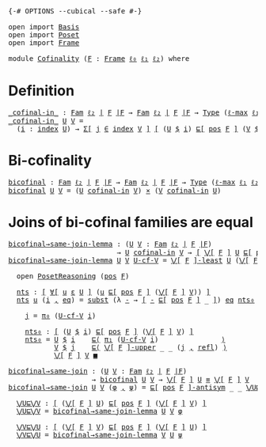 <pre class="Agda"><a id="9" class="Symbol">{-#</a> <a id="13" class="Keyword">OPTIONS</a> <a id="21" class="Pragma">--cubical</a> <a id="31" class="Pragma">--safe</a> <a id="38" class="Symbol">#-}</a>

<a id="43" class="Keyword">open</a> <a id="48" class="Keyword">import</a> <a id="55" href="Basis.html" class="Module">Basis</a>
<a id="61" class="Keyword">open</a> <a id="66" class="Keyword">import</a> <a id="73" href="Poset.html" class="Module">Poset</a>
<a id="79" class="Keyword">open</a> <a id="84" class="Keyword">import</a> <a id="91" href="Frame.html" class="Module">Frame</a>

<a id="98" class="Keyword">module</a> <a id="105" href="Cofinality.html" class="Module">Cofinality</a> <a id="116" class="Symbol">(</a><a id="117" href="Cofinality.html#117" class="Bound">F</a> <a id="119" class="Symbol">:</a> <a id="121" href="Frame.html#3701" class="Function">Frame</a> <a id="127" href="Basis.html#2455" class="Generalizable">ℓ₀</a> <a id="130" href="Basis.html#2458" class="Generalizable">ℓ₁</a> <a id="133" href="Basis.html#2461" class="Generalizable">ℓ₂</a><a id="135" class="Symbol">)</a> <a id="137" class="Keyword">where</a>
</pre>
Definition
==========

<pre class="Agda"><a id="_cofinal-in_"></a><a id="179" href="Cofinality.html#179" class="Function Operator">_cofinal-in_</a> <a id="192" class="Symbol">:</a> <a id="194" href="Basis.html#5058" class="Function">Fam</a> <a id="198" href="Cofinality.html#133" class="Bound">ℓ₂</a> <a id="201" href="Frame.html#3884" class="Function Operator">∣</a> <a id="203" href="Cofinality.html#117" class="Bound">F</a> <a id="205" href="Frame.html#3884" class="Function Operator">∣F</a> <a id="208" class="Symbol">→</a> <a id="210" href="Basis.html#5058" class="Function">Fam</a> <a id="214" href="Cofinality.html#133" class="Bound">ℓ₂</a> <a id="217" href="Frame.html#3884" class="Function Operator">∣</a> <a id="219" href="Cofinality.html#117" class="Bound">F</a> <a id="221" href="Frame.html#3884" class="Function Operator">∣F</a> <a id="224" class="Symbol">→</a> <a id="226" href="Cubical.Core.Primitives.html#1230" class="Primitive">Type</a> <a id="231" class="Symbol">(</a><a id="232" href="Cubical.Core.Primitives.html#1202" class="Primitive">ℓ-max</a> <a id="238" href="Cofinality.html#130" class="Bound">ℓ₁</a> <a id="241" href="Cofinality.html#133" class="Bound">ℓ₂</a><a id="243" class="Symbol">)</a>
<a id="245" href="Cofinality.html#179" class="Function Operator">_cofinal-in_</a> <a id="258" href="Cofinality.html#258" class="Bound">U</a> <a id="260" href="Cofinality.html#260" class="Bound">V</a> <a id="262" class="Symbol">=</a>
  <a id="266" class="Symbol">(</a><a id="267" href="Cofinality.html#267" class="Bound">i</a> <a id="269" class="Symbol">:</a> <a id="271" href="Basis.html#5133" class="Function">index</a> <a id="277" href="Cofinality.html#258" class="Bound">U</a><a id="278" class="Symbol">)</a> <a id="280" class="Symbol">→</a> <a id="282" href="Cubical.Core.Primitives.html#6302" class="Function">Σ[</a> <a id="285" href="Cofinality.html#285" class="Bound">j</a> <a id="287" href="Cubical.Core.Primitives.html#6302" class="Function">∈</a> <a id="289" href="Basis.html#5133" class="Function">index</a> <a id="295" href="Cofinality.html#260" class="Bound">V</a> <a id="297" href="Cubical.Core.Primitives.html#6302" class="Function">]</a> <a id="299" href="Basis.html#1600" class="Function Operator">[</a> <a id="301" class="Symbol">(</a><a id="302" href="Cofinality.html#258" class="Bound">U</a> <a id="304" href="Basis.html#5226" class="Function Operator">$</a> <a id="306" href="Cofinality.html#267" class="Bound">i</a><a id="307" class="Symbol">)</a> <a id="309" href="Poset.html#2551" class="Function">⊑[</a> <a id="312" href="Frame.html#3968" class="Function">pos</a> <a id="316" href="Cofinality.html#117" class="Bound">F</a> <a id="318" href="Poset.html#2551" class="Function">]</a> <a id="320" class="Symbol">(</a><a id="321" href="Cofinality.html#260" class="Bound">V</a> <a id="323" href="Basis.html#5226" class="Function Operator">$</a> <a id="325" href="Cofinality.html#285" class="Bound">j</a><a id="326" class="Symbol">)</a> <a id="328" href="Basis.html#1600" class="Function Operator">]</a> 
</pre>
Bi-cofinality
=============

<pre class="Agda"><a id="bicofinal"></a><a id="373" href="Cofinality.html#373" class="Function">bicofinal</a> <a id="383" class="Symbol">:</a> <a id="385" href="Basis.html#5058" class="Function">Fam</a> <a id="389" href="Cofinality.html#133" class="Bound">ℓ₂</a> <a id="392" href="Frame.html#3884" class="Function Operator">∣</a> <a id="394" href="Cofinality.html#117" class="Bound">F</a> <a id="396" href="Frame.html#3884" class="Function Operator">∣F</a> <a id="399" class="Symbol">→</a> <a id="401" href="Basis.html#5058" class="Function">Fam</a> <a id="405" href="Cofinality.html#133" class="Bound">ℓ₂</a> <a id="408" href="Frame.html#3884" class="Function Operator">∣</a> <a id="410" href="Cofinality.html#117" class="Bound">F</a> <a id="412" href="Frame.html#3884" class="Function Operator">∣F</a> <a id="415" class="Symbol">→</a> <a id="417" href="Cubical.Core.Primitives.html#1230" class="Primitive">Type</a> <a id="422" class="Symbol">(</a><a id="423" href="Cubical.Core.Primitives.html#1202" class="Primitive">ℓ-max</a> <a id="429" href="Cofinality.html#130" class="Bound">ℓ₁</a> <a id="432" href="Cofinality.html#133" class="Bound">ℓ₂</a><a id="434" class="Symbol">)</a>
<a id="436" href="Cofinality.html#373" class="Function">bicofinal</a> <a id="446" href="Cofinality.html#446" class="Bound">U</a> <a id="448" href="Cofinality.html#448" class="Bound">V</a> <a id="450" class="Symbol">=</a> <a id="452" class="Symbol">(</a><a id="453" href="Cofinality.html#446" class="Bound">U</a> <a id="455" href="Cofinality.html#179" class="Function Operator">cofinal-in</a> <a id="466" href="Cofinality.html#448" class="Bound">V</a><a id="467" class="Symbol">)</a> <a id="469" href="Cubical.Data.Sigma.Base.html#489" class="Function Operator">×</a> <a id="471" class="Symbol">(</a><a id="472" href="Cofinality.html#448" class="Bound">V</a> <a id="474" href="Cofinality.html#179" class="Function Operator">cofinal-in</a> <a id="485" href="Cofinality.html#446" class="Bound">U</a><a id="486" class="Symbol">)</a>
</pre>
Joins of bi-cofinal families are equal
======================================

<pre class="Agda"><a id="bicofinal→same-join-lemma"></a><a id="580" href="Cofinality.html#580" class="Function">bicofinal→same-join-lemma</a> <a id="606" class="Symbol">:</a> <a id="608" class="Symbol">(</a><a id="609" href="Cofinality.html#609" class="Bound">U</a> <a id="611" href="Cofinality.html#611" class="Bound">V</a> <a id="613" class="Symbol">:</a> <a id="615" href="Basis.html#5058" class="Function">Fam</a> <a id="619" href="Cofinality.html#133" class="Bound">ℓ₂</a> <a id="622" href="Frame.html#3884" class="Function Operator">∣</a> <a id="624" href="Cofinality.html#117" class="Bound">F</a> <a id="626" href="Frame.html#3884" class="Function Operator">∣F</a><a id="628" class="Symbol">)</a>
                          <a id="656" class="Symbol">→</a> <a id="658" href="Cofinality.html#609" class="Bound">U</a> <a id="660" href="Cofinality.html#179" class="Function Operator">cofinal-in</a> <a id="671" href="Cofinality.html#611" class="Bound">V</a> <a id="673" class="Symbol">→</a> <a id="675" href="Basis.html#1600" class="Function Operator">[</a> <a id="677" href="Frame.html#4300" class="Function Operator">⋁[</a> <a id="680" href="Cofinality.html#117" class="Bound">F</a> <a id="682" href="Frame.html#4300" class="Function Operator">]</a> <a id="684" href="Cofinality.html#609" class="Bound">U</a> <a id="686" href="Poset.html#2551" class="Function">⊑[</a> <a id="689" href="Frame.html#3968" class="Function">pos</a> <a id="693" href="Cofinality.html#117" class="Bound">F</a> <a id="695" href="Poset.html#2551" class="Function">]</a> <a id="697" href="Frame.html#4300" class="Function Operator">⋁[</a> <a id="700" href="Cofinality.html#117" class="Bound">F</a> <a id="702" href="Frame.html#4300" class="Function Operator">]</a> <a id="704" href="Cofinality.html#611" class="Bound">V</a> <a id="706" href="Basis.html#1600" class="Function Operator">]</a>
<a id="708" href="Cofinality.html#580" class="Function">bicofinal→same-join-lemma</a> <a id="734" href="Cofinality.html#734" class="Bound">U</a> <a id="736" href="Cofinality.html#736" class="Bound">V</a> <a id="738" href="Cofinality.html#738" class="Bound">U-cf-V</a> <a id="745" class="Symbol">=</a> <a id="747" href="Frame.html#5812" class="Function Operator">⋁[</a> <a id="750" href="Cofinality.html#117" class="Bound">F</a> <a id="752" href="Frame.html#5812" class="Function Operator">]-least</a> <a id="760" href="Cofinality.html#734" class="Bound">U</a> <a id="762" class="Symbol">(</a><a id="763" href="Frame.html#4300" class="Function Operator">⋁[</a> <a id="766" href="Cofinality.html#117" class="Bound">F</a> <a id="768" href="Frame.html#4300" class="Function Operator">]</a> <a id="770" href="Cofinality.html#736" class="Bound">V</a><a id="771" class="Symbol">)</a> <a id="773" href="Cofinality.html#817" class="Function">nts</a> <a id="777" class="Keyword">where</a>

  <a id="786" class="Keyword">open</a> <a id="791" href="Poset.html#3652" class="Module">PosetReasoning</a> <a id="806" class="Symbol">(</a><a id="807" href="Frame.html#3968" class="Function">pos</a> <a id="811" href="Cofinality.html#117" class="Bound">F</a><a id="812" class="Symbol">)</a>

  <a id="817" href="Cofinality.html#817" class="Function">nts</a> <a id="821" class="Symbol">:</a> <a id="823" href="Basis.html#1600" class="Function Operator">[</a> <a id="825" href="Basis.html#5960" class="Function">∀[</a> <a id="828" href="Cofinality.html#828" class="Bound">u</a> <a id="830" href="Basis.html#5960" class="Function">ε</a> <a id="832" href="Cofinality.html#734" class="Bound">U</a> <a id="834" href="Basis.html#5960" class="Function">]</a> <a id="836" class="Symbol">(</a><a id="837" href="Cofinality.html#828" class="Bound">u</a> <a id="839" href="Poset.html#2551" class="Function">⊑[</a> <a id="842" href="Frame.html#3968" class="Function">pos</a> <a id="846" href="Cofinality.html#117" class="Bound">F</a> <a id="848" href="Poset.html#2551" class="Function">]</a> <a id="850" class="Symbol">(</a><a id="851" href="Frame.html#4300" class="Function Operator">⋁[</a> <a id="854" href="Cofinality.html#117" class="Bound">F</a> <a id="856" href="Frame.html#4300" class="Function Operator">]</a> <a id="858" href="Cofinality.html#736" class="Bound">V</a><a id="859" class="Symbol">))</a> <a id="862" href="Basis.html#1600" class="Function Operator">]</a>
  <a id="866" href="Cofinality.html#817" class="Function">nts</a> <a id="870" href="Cofinality.html#870" class="Bound">u</a> <a id="872" class="Symbol">(</a><a id="873" href="Cofinality.html#873" class="Bound">i</a> <a id="875" href="Agda.Builtin.Sigma.html#236" class="InductiveConstructor Operator">,</a> <a id="877" href="Cofinality.html#877" class="Bound">eq</a><a id="879" class="Symbol">)</a> <a id="881" class="Symbol">=</a> <a id="883" href="Cubical.Foundations.Prelude.html#7616" class="Function">subst</a> <a id="889" class="Symbol">(λ</a> <a id="892" href="Cofinality.html#892" class="Bound">-</a> <a id="894" class="Symbol">→</a> <a id="896" href="Basis.html#1600" class="Function Operator">[</a> <a id="898" href="Cofinality.html#892" class="Bound">-</a> <a id="900" href="Poset.html#2551" class="Function">⊑[</a> <a id="903" href="Frame.html#3968" class="Function">pos</a> <a id="907" href="Cofinality.html#117" class="Bound">F</a> <a id="909" href="Poset.html#2551" class="Function">]</a> <a id="911" class="Symbol">_</a> <a id="913" href="Basis.html#1600" class="Function Operator">]</a><a id="914" class="Symbol">)</a> <a id="916" href="Cofinality.html#877" class="Bound">eq</a> <a id="919" href="Cofinality.html#958" class="Function">nts₀</a> <a id="924" class="Keyword">where</a>

    <a id="935" href="Cofinality.html#935" class="Function">j</a> <a id="937" class="Symbol">=</a> <a id="939" href="Basis.html#1007" class="Field">π₀</a> <a id="942" class="Symbol">(</a><a id="943" href="Cofinality.html#738" class="Bound">U-cf-V</a> <a id="950" href="Cofinality.html#873" class="Bound">i</a><a id="951" class="Symbol">)</a>

    <a id="958" href="Cofinality.html#958" class="Function">nts₀</a> <a id="963" class="Symbol">:</a> <a id="965" href="Basis.html#1600" class="Function Operator">[</a> <a id="967" class="Symbol">(</a><a id="968" href="Cofinality.html#734" class="Bound">U</a> <a id="970" href="Basis.html#5226" class="Function Operator">$</a> <a id="972" href="Cofinality.html#873" class="Bound">i</a><a id="973" class="Symbol">)</a> <a id="975" href="Poset.html#2551" class="Function">⊑[</a> <a id="978" href="Frame.html#3968" class="Function">pos</a> <a id="982" href="Cofinality.html#117" class="Bound">F</a> <a id="984" href="Poset.html#2551" class="Function">]</a> <a id="986" class="Symbol">(</a><a id="987" href="Frame.html#4300" class="Function Operator">⋁[</a> <a id="990" href="Cofinality.html#117" class="Bound">F</a> <a id="992" href="Frame.html#4300" class="Function Operator">]</a> <a id="994" href="Cofinality.html#736" class="Bound">V</a><a id="995" class="Symbol">)</a> <a id="997" href="Basis.html#1600" class="Function Operator">]</a>
    <a id="1003" href="Cofinality.html#958" class="Function">nts₀</a> <a id="1008" class="Symbol">=</a> <a id="1010" href="Cofinality.html#734" class="Bound">U</a> <a id="1012" href="Basis.html#5226" class="Function Operator">$</a> <a id="1014" href="Cofinality.html#873" class="Bound">i</a>    <a id="1019" href="Poset.html#3694" class="Function Operator">⊑⟨</a> <a id="1022" href="Basis.html#1018" class="Field">π₁</a> <a id="1025" class="Symbol">(</a><a id="1026" href="Cofinality.html#738" class="Bound">U-cf-V</a> <a id="1033" href="Cofinality.html#873" class="Bound">i</a><a id="1034" class="Symbol">)</a>               <a id="1050" href="Poset.html#3694" class="Function Operator">⟩</a>
           <a id="1063" href="Cofinality.html#736" class="Bound">V</a> <a id="1065" href="Basis.html#5226" class="Function Operator">$</a> <a id="1067" href="Cofinality.html#935" class="Function">j</a>    <a id="1072" href="Poset.html#3694" class="Function Operator">⊑⟨</a> <a id="1075" href="Frame.html#5376" class="Function Operator">⋁[</a> <a id="1078" href="Cofinality.html#117" class="Bound">F</a> <a id="1080" href="Frame.html#5376" class="Function Operator">]-upper</a> <a id="1088" class="Symbol">_</a> <a id="1090" class="Symbol">_</a> <a id="1092" class="Symbol">(</a><a id="1093" href="Cofinality.html#935" class="Function">j</a> <a id="1095" href="Agda.Builtin.Sigma.html#236" class="InductiveConstructor Operator">,</a> <a id="1097" href="Cubical.Foundations.Prelude.html#898" class="Function">refl</a><a id="1101" class="Symbol">)</a> <a id="1103" href="Poset.html#3694" class="Function Operator">⟩</a>
           <a id="1116" href="Frame.html#4300" class="Function Operator">⋁[</a> <a id="1119" href="Cofinality.html#117" class="Bound">F</a> <a id="1121" href="Frame.html#4300" class="Function Operator">]</a> <a id="1123" href="Cofinality.html#736" class="Bound">V</a> <a id="1125" href="Poset.html#3832" class="Function Operator">■</a>

<a id="bicofinal→same-join"></a><a id="1128" href="Cofinality.html#1128" class="Function">bicofinal→same-join</a> <a id="1148" class="Symbol">:</a> <a id="1150" class="Symbol">(</a><a id="1151" href="Cofinality.html#1151" class="Bound">U</a> <a id="1153" href="Cofinality.html#1153" class="Bound">V</a> <a id="1155" class="Symbol">:</a> <a id="1157" href="Basis.html#5058" class="Function">Fam</a> <a id="1161" href="Cofinality.html#133" class="Bound">ℓ₂</a> <a id="1164" href="Frame.html#3884" class="Function Operator">∣</a> <a id="1166" href="Cofinality.html#117" class="Bound">F</a> <a id="1168" href="Frame.html#3884" class="Function Operator">∣F</a><a id="1170" class="Symbol">)</a>
                    <a id="1192" class="Symbol">→</a> <a id="1194" href="Cofinality.html#373" class="Function">bicofinal</a> <a id="1204" href="Cofinality.html#1151" class="Bound">U</a> <a id="1206" href="Cofinality.html#1153" class="Bound">V</a> <a id="1208" class="Symbol">→</a> <a id="1210" href="Frame.html#4300" class="Function Operator">⋁[</a> <a id="1213" href="Cofinality.html#117" class="Bound">F</a> <a id="1215" href="Frame.html#4300" class="Function Operator">]</a> <a id="1217" href="Cofinality.html#1151" class="Bound">U</a> <a id="1219" href="Agda.Builtin.Cubical.Path.html#381" class="Function Operator">≡</a> <a id="1221" href="Frame.html#4300" class="Function Operator">⋁[</a> <a id="1224" href="Cofinality.html#117" class="Bound">F</a> <a id="1226" href="Frame.html#4300" class="Function Operator">]</a> <a id="1228" href="Cofinality.html#1153" class="Bound">V</a>
<a id="1230" href="Cofinality.html#1128" class="Function">bicofinal→same-join</a> <a id="1250" href="Cofinality.html#1250" class="Bound">U</a> <a id="1252" href="Cofinality.html#1252" class="Bound">V</a> <a id="1254" class="Symbol">(</a><a id="1255" href="Cofinality.html#1255" class="Bound">φ</a> <a id="1257" href="Agda.Builtin.Sigma.html#236" class="InductiveConstructor Operator">,</a> <a id="1259" href="Cofinality.html#1259" class="Bound">ψ</a><a id="1260" class="Symbol">)</a> <a id="1262" class="Symbol">=</a> <a id="1264" href="Poset.html#3283" class="Function Operator">⊑[</a> <a id="1267" href="Frame.html#3968" class="Function">pos</a> <a id="1271" href="Cofinality.html#117" class="Bound">F</a> <a id="1273" href="Poset.html#3283" class="Function Operator">]-antisym</a> <a id="1283" class="Symbol">_</a> <a id="1285" class="Symbol">_</a> <a id="1287" href="Cofinality.html#1308" class="Function">⋁U⊑⋁V</a> <a id="1293" href="Cofinality.html#1398" class="Function">⋁V⊑⋁U</a> <a id="1299" class="Keyword">where</a>

  <a id="1308" href="Cofinality.html#1308" class="Function">⋁U⊑⋁V</a> <a id="1314" class="Symbol">:</a> <a id="1316" href="Basis.html#1600" class="Function Operator">[</a> <a id="1318" class="Symbol">(</a><a id="1319" href="Frame.html#4300" class="Function Operator">⋁[</a> <a id="1322" href="Cofinality.html#117" class="Bound">F</a> <a id="1324" href="Frame.html#4300" class="Function Operator">]</a> <a id="1326" href="Cofinality.html#1250" class="Bound">U</a><a id="1327" class="Symbol">)</a> <a id="1329" href="Poset.html#2551" class="Function">⊑[</a> <a id="1332" href="Frame.html#3968" class="Function">pos</a> <a id="1336" href="Cofinality.html#117" class="Bound">F</a> <a id="1338" href="Poset.html#2551" class="Function">]</a> <a id="1340" class="Symbol">(</a><a id="1341" href="Frame.html#4300" class="Function Operator">⋁[</a> <a id="1344" href="Cofinality.html#117" class="Bound">F</a> <a id="1346" href="Frame.html#4300" class="Function Operator">]</a> <a id="1348" href="Cofinality.html#1252" class="Bound">V</a><a id="1349" class="Symbol">)</a> <a id="1351" href="Basis.html#1600" class="Function Operator">]</a>
  <a id="1355" href="Cofinality.html#1308" class="Function">⋁U⊑⋁V</a> <a id="1361" class="Symbol">=</a> <a id="1363" href="Cofinality.html#580" class="Function">bicofinal→same-join-lemma</a> <a id="1389" href="Cofinality.html#1250" class="Bound">U</a> <a id="1391" href="Cofinality.html#1252" class="Bound">V</a> <a id="1393" href="Cofinality.html#1255" class="Bound">φ</a>

  <a id="1398" href="Cofinality.html#1398" class="Function">⋁V⊑⋁U</a> <a id="1404" class="Symbol">:</a> <a id="1406" href="Basis.html#1600" class="Function Operator">[</a> <a id="1408" class="Symbol">(</a><a id="1409" href="Frame.html#4300" class="Function Operator">⋁[</a> <a id="1412" href="Cofinality.html#117" class="Bound">F</a> <a id="1414" href="Frame.html#4300" class="Function Operator">]</a> <a id="1416" href="Cofinality.html#1252" class="Bound">V</a><a id="1417" class="Symbol">)</a> <a id="1419" href="Poset.html#2551" class="Function">⊑[</a> <a id="1422" href="Frame.html#3968" class="Function">pos</a> <a id="1426" href="Cofinality.html#117" class="Bound">F</a> <a id="1428" href="Poset.html#2551" class="Function">]</a> <a id="1430" class="Symbol">(</a><a id="1431" href="Frame.html#4300" class="Function Operator">⋁[</a> <a id="1434" href="Cofinality.html#117" class="Bound">F</a> <a id="1436" href="Frame.html#4300" class="Function Operator">]</a> <a id="1438" href="Cofinality.html#1250" class="Bound">U</a><a id="1439" class="Symbol">)</a> <a id="1441" href="Basis.html#1600" class="Function Operator">]</a>
  <a id="1445" href="Cofinality.html#1398" class="Function">⋁V⊑⋁U</a> <a id="1451" class="Symbol">=</a> <a id="1453" href="Cofinality.html#580" class="Function">bicofinal→same-join-lemma</a> <a id="1479" href="Cofinality.html#1252" class="Bound">V</a> <a id="1481" href="Cofinality.html#1250" class="Bound">U</a> <a id="1483" href="Cofinality.html#1259" class="Bound">ψ</a>
</pre>
